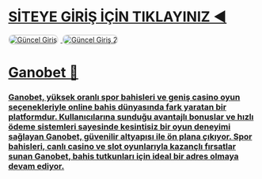 # [SİTEYE GİRİŞ İÇİN TIKLAYINIZ ◀️](https://heylink.me/denemebonusu2025/)

<a href="https://heylink.me/denemebonusu2025/" title=" Güncel Giriş">
<img src="https://i.ibb.co/YjtLwQ8/cats.jpg" alt=" Güncel Giriş" style="max-width: 48%; border: 2px solid #ddd; border-radius: 10px; margin-right: 1%;">
</a>
</a>
<a href="https://heylink.me/denemebonusu2025/" title=" Güncel Giriş">
<img src="https://i.ibb.co/VHdrjnQ/df.jpg" alt=" Güncel Giriş 2" style="max-width: 48%; border: 2px solid #ddd; border-radius: 10px;">

# Ganobet 💫
### Ganobet, yüksek oranlı spor bahisleri ve geniş casino oyun seçenekleriyle online bahis dünyasında fark yaratan bir platformdur. Kullanıcılarına sunduğu avantajlı bonuslar ve hızlı ödeme sistemleri sayesinde kesintisiz bir oyun deneyimi sağlayan Ganobet, güvenilir altyapısı ile ön plana çıkıyor. Spor bahisleri, canlı casino ve slot oyunlarıyla kazançlı fırsatlar sunan Ganobet, bahis tutkunları için ideal bir adres olmaya devam ediyor.
